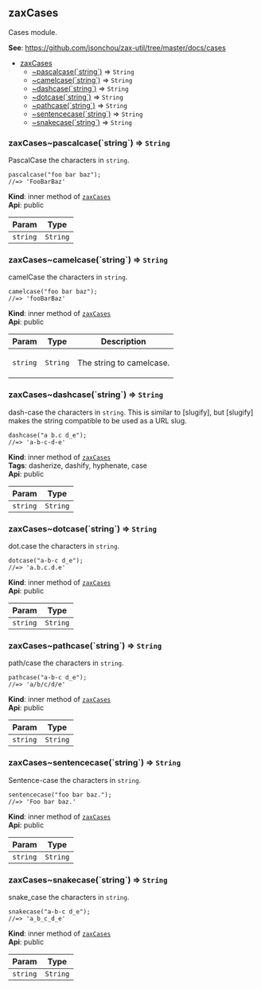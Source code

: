 <a name="module_zaxCases"></a>

## zaxCases
<p>Cases module.</p>

**See**: https://github.com/jsonchou/zax-util/tree/master/docs/cases  

* [zaxCases](#module_zaxCases)
    * [~pascalcase(&#x60;string&#x60;)](#module_zaxCases..pascalcase) ⇒ <code>String</code>
    * [~camelcase(&#x60;string&#x60;)](#module_zaxCases..camelcase) ⇒ <code>String</code>
    * [~dashcase(&#x60;string&#x60;)](#module_zaxCases..dashcase) ⇒ <code>String</code>
    * [~dotcase(&#x60;string&#x60;)](#module_zaxCases..dotcase) ⇒ <code>String</code>
    * [~pathcase(&#x60;string&#x60;)](#module_zaxCases..pathcase) ⇒ <code>String</code>
    * [~sentencecase(&#x60;string&#x60;)](#module_zaxCases..sentencecase) ⇒ <code>String</code>
    * [~snakecase(&#x60;string&#x60;)](#module_zaxCases..snakecase) ⇒ <code>String</code>

<a name="module_zaxCases..pascalcase"></a>

### zaxCases~pascalcase(&#x60;string&#x60;) ⇒ <code>String</code>
<p>PascalCase the characters in <code>string</code>.</p>
<pre class="prettyprint source lang-js"><code>pascalcase(&quot;foo bar baz&quot;);
//=> 'FooBarBaz'
</code></pre>

**Kind**: inner method of [<code>zaxCases</code>](#module_zaxCases)  
**Api**: public  

| Param | Type |
| --- | --- |
| `string` | <code>String</code> | 

<a name="module_zaxCases..camelcase"></a>

### zaxCases~camelcase(&#x60;string&#x60;) ⇒ <code>String</code>
<p>camelCase the characters in <code>string</code>.</p>
<pre class="prettyprint source lang-js"><code>camelcase(&quot;foo bar baz&quot;);
//=> 'fooBarBaz'
</code></pre>

**Kind**: inner method of [<code>zaxCases</code>](#module_zaxCases)  
**Api**: public  

| Param | Type | Description |
| --- | --- | --- |
| `string` | <code>String</code> | <p>The string to camelcase.</p> |

<a name="module_zaxCases..dashcase"></a>

### zaxCases~dashcase(&#x60;string&#x60;) ⇒ <code>String</code>
<p>dash-case the characters in <code>string</code>. This is similar to [slugify],
but [slugify] makes the string compatible to be used as a URL slug.</p>
<pre class="prettyprint source lang-js"><code>dashcase(&quot;a b.c d_e&quot;);
//=> 'a-b-c-d-e'
</code></pre>

**Kind**: inner method of [<code>zaxCases</code>](#module_zaxCases)  
**Tags**: dasherize, dashify, hyphenate, case  
**Api**: public  

| Param | Type |
| --- | --- |
| `string` | <code>String</code> | 

<a name="module_zaxCases..dotcase"></a>

### zaxCases~dotcase(&#x60;string&#x60;) ⇒ <code>String</code>
<p>dot.case the characters in <code>string</code>.</p>
<pre class="prettyprint source lang-js"><code>dotcase(&quot;a-b-c d_e&quot;);
//=> 'a.b.c.d.e'
</code></pre>

**Kind**: inner method of [<code>zaxCases</code>](#module_zaxCases)  
**Api**: public  

| Param | Type |
| --- | --- |
| `string` | <code>String</code> | 

<a name="module_zaxCases..pathcase"></a>

### zaxCases~pathcase(&#x60;string&#x60;) ⇒ <code>String</code>
<p>path/case the characters in <code>string</code>.</p>
<pre class="prettyprint source lang-js"><code>pathcase(&quot;a-b-c d_e&quot;);
//=> 'a/b/c/d/e'
</code></pre>

**Kind**: inner method of [<code>zaxCases</code>](#module_zaxCases)  
**Api**: public  

| Param | Type |
| --- | --- |
| `string` | <code>String</code> | 

<a name="module_zaxCases..sentencecase"></a>

### zaxCases~sentencecase(&#x60;string&#x60;) ⇒ <code>String</code>
<p>Sentence-case the characters in <code>string</code>.</p>
<pre class="prettyprint source lang-js"><code>sentencecase(&quot;foo bar baz.&quot;);
//=> 'Foo bar baz.'
</code></pre>

**Kind**: inner method of [<code>zaxCases</code>](#module_zaxCases)  
**Api**: public  

| Param | Type |
| --- | --- |
| `string` | <code>String</code> | 

<a name="module_zaxCases..snakecase"></a>

### zaxCases~snakecase(&#x60;string&#x60;) ⇒ <code>String</code>
<p>snake_case the characters in <code>string</code>.</p>
<pre class="prettyprint source lang-js"><code>snakecase(&quot;a-b-c d_e&quot;);
//=> 'a_b_c_d_e'
</code></pre>

**Kind**: inner method of [<code>zaxCases</code>](#module_zaxCases)  
**Api**: public  

| Param | Type |
| --- | --- |
| `string` | <code>String</code> | 

